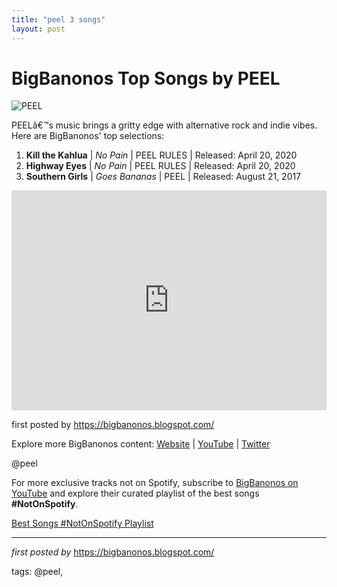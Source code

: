 ```yaml
---
title: "peel 3 songs"
layout: post
---
```

<h1>BigBanonos Top Songs by PEEL</h1>
<img src="https://indianmusicmug.com/wp-content/uploads/2018/03/Peel_bandpic-768x509.jpg" alt="PEEL"> <p>PEELâ€™s music brings a gritty edge with alternative rock and indie vibes. Here are BigBanonos' top selections:</p> <ol> <li><strong>Kill the Kahlua</strong> | <em>No Pain</em> | PEEL RULES | Released: April 20, 2020</li> <li><strong>Highway Eyes</strong> | <em>No Pain</em> | PEEL RULES | Released: April 20, 2020</li> <li><strong>Southern Girls</strong> | <em>Goes Bananas</em> | PEEL | Released: August 21, 2017</li>
</ol> <div> <iframe src="https://open.spotify.com/embed/playlist/12Z3SFJapByzyreN9thmcs?utm_source=generator" width="100%" height="352" frameborder="0" allow="autoplay; clipboard-write; encrypted-media; fullscreen; picture-in-picture" loading="lazy"></iframe>
</div> <p>first posted by <a href="https://bigbanonos.blogspot.com/">https://bigbanonos.blogspot.com/</a></p> <div> <p>Explore more BigBanonos content: <a href="https://bigbanonos.blogspot.com/">Website</a> | <a href="https://www.youtube.com/@BigBanonos">YouTube</a> | <a href="https://x.com/bigbanonos">Twitter</a></p>
</div> <!-- Tags -->
<p>@peel</p>


<!--Subscribe and Playlist Links-->
<div>
    <p>For more exclusive tracks not on Spotify, subscribe to <a href="https://www.youtube.com/@BigBanonos" target="_blank">BigBanonos on YouTube</a> and explore their curated playlist of the best songs <strong>#NotOnSpotify</strong>.</p>
    <p><a href="https://www.youtube.com/playlist?list=PLtuNtuTatqI0kFahUCbtbfenC_ET5O_tr" target="_blank">Best Songs #NotOnSpotify Playlist<br /></a></p></div>

<hr />

<p><em>first posted by</em> <a href="https://bigbanonos.blogspot.com/" rel="noopener" target="_new">https://bigbanonos.blogspot.com/</a></p>

<p>tags: @peel,</p>
